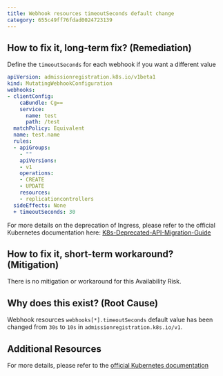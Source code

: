 ```yaml
---
title: Webhook resources timeoutSeconds default change
category: 655c49ff76fdad0024723139
---
```


## How to fix it, long-term fix? (Remediation)

Define the `timeoutSeconds` for each webhook if you want a different value

```yaml sample-webhook.yaml
apiVersion: admissionregistration.k8s.io/v1beta1
kind: MutatingWebhookConfiguration
webhooks:
- clientConfig:
    caBundle: Cg==
    service:
      name: test
      path: /test
  matchPolicy: Equivalent
  name: test.name
  rules:
  - apiGroups:
    - ""
    apiVersions:
    - v1
    operations:
    - CREATE
    - UPDATE
    resources:
    - replicationcontrollers
  sideEffects: None
  + timeoutSeconds: 30
```

For more details on the deprecation of Ingress, please refer to the official Kubernetes documentation here: [K8s-Deprecated-API-Migration-Guide](https://kubernetes.io/docs/reference/using-api/deprecation-guide/)

## How to fix it, short-term workaround? (Mitigation)

There is no mitigation or workaround for this Availability Risk.

## Why does this exist? (Root Cause)

Webhook resources `webhooks[*].timeoutSeconds` default value has been changed from `30s` to `10s`  in `admissionregistration.k8s.io/v1`.

## Additional Resources

For more details, please refer to the [official Kubernetes documentation](https://kubernetes.io/docs/reference/using-api/deprecation-guide/#webhook-resources-v12)